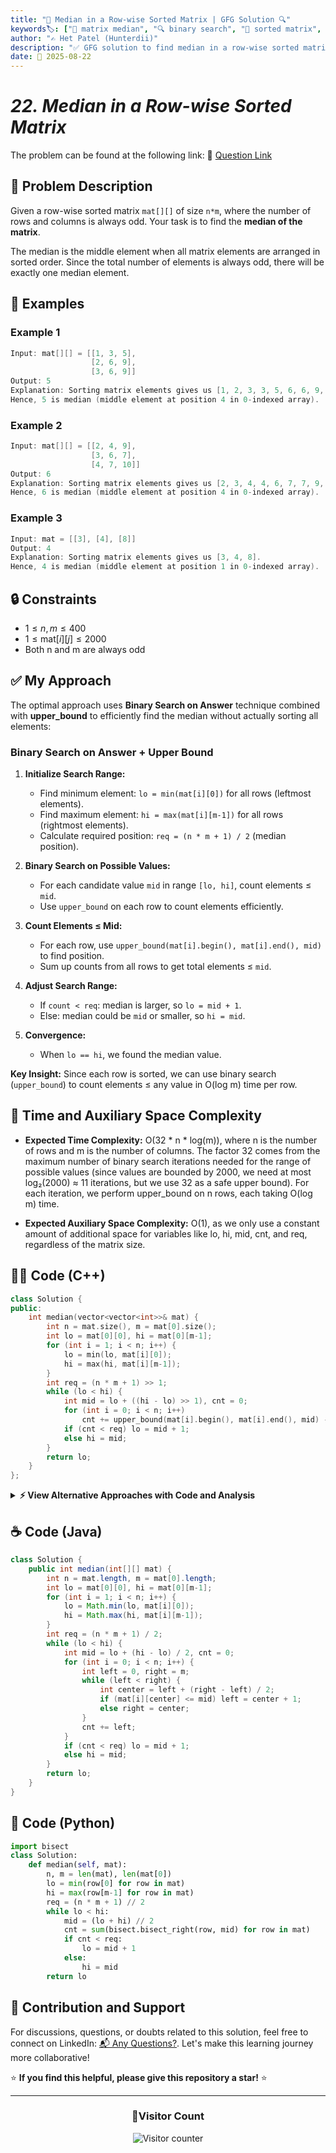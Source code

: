 ```yaml
---
title: "🔢 Median in a Row-wise Sorted Matrix | GFG Solution 🔍"
keywords🏷️: ["🔢 matrix median", "🔍 binary search", "📍 sorted matrix", "📈 upper bound", "📘 GFG", "🏁 competitive programming", "📚 DSA"]
author: "✍️ Het Patel (Hunterdii)"
description: "✅ GFG solution to find median in a row-wise sorted matrix: efficiently find the median element using binary search on answer technique. 🚀"
date: 📅 2025-08-22
---
```


# *22. Median in a Row-wise Sorted Matrix*

The problem can be found at the following link: 🔗 [Question Link](https://www.geeksforgeeks.org/problems/median-in-a-row-wise-sorted-matrix1527/1)

## **🧩 Problem Description**

Given a row-wise sorted matrix `mat[][]` of size `n*m`, where the number of rows and columns is always odd. Your task is to find the **median of the matrix**.

The median is the middle element when all matrix elements are arranged in sorted order. Since the total number of elements is always odd, there will be exactly one median element.

## **📘 Examples**

### Example 1

```cpp
Input: mat[][] = [[1, 3, 5], 
                  [2, 6, 9], 
                  [3, 6, 9]]
Output: 5
Explanation: Sorting matrix elements gives us [1, 2, 3, 3, 5, 6, 6, 9, 9]. 
Hence, 5 is median (middle element at position 4 in 0-indexed array).
```

### Example 2

```cpp
Input: mat[][] = [[2, 4, 9],
                  [3, 6, 7],
                  [4, 7, 10]]
Output: 6
Explanation: Sorting matrix elements gives us [2, 3, 4, 4, 6, 7, 7, 9, 10]. 
Hence, 6 is median (middle element at position 4 in 0-indexed array).
```

### Example 3

```cpp
Input: mat = [[3], [4], [8]]
Output: 4
Explanation: Sorting matrix elements gives us [3, 4, 8]. 
Hence, 4 is median (middle element at position 1 in 0-indexed array).
```

## **🔒 Constraints**

* $1 \le n, m \le 400$
* $1 \le \text{mat}[i][j] \le 2000$
* Both n and m are always odd

## **✅ My Approach**

The optimal approach uses **Binary Search on Answer** technique combined with **upper_bound** to efficiently find the median without actually sorting all elements:

### **Binary Search on Answer + Upper Bound**

1. **Initialize Search Range:**
   * Find minimum element: `lo = min(mat[i][0])` for all rows (leftmost elements).
   * Find maximum element: `hi = max(mat[i][m-1])` for all rows (rightmost elements).
   * Calculate required position: `req = (n * m + 1) / 2` (median position).

2. **Binary Search on Possible Values:**
   * For each candidate value `mid` in range `[lo, hi]`, count elements ≤ `mid`.
   * Use `upper_bound` on each row to count elements efficiently.

3. **Count Elements ≤ Mid:**
   * For each row, use `upper_bound(mat[i].begin(), mat[i].end(), mid)` to find position.
   * Sum up counts from all rows to get total elements ≤ `mid`.

4. **Adjust Search Range:**
   * If `count < req`: median is larger, so `lo = mid + 1`.
   * Else: median could be `mid` or smaller, so `hi = mid`.

5. **Convergence:**
   * When `lo == hi`, we found the median value.

**Key Insight:** Since each row is sorted, we can use binary search (`upper_bound`) to count elements ≤ any value in O(log m) time per row.

## 📝 Time and Auxiliary Space Complexity

* **Expected Time Complexity:** O(32 * n * log(m)), where n is the number of rows and m is the number of columns. The factor 32 comes from the maximum number of binary search iterations needed for the range of possible values (since values are bounded by 2000, we need at most log₂(2000) ≈ 11 iterations, but we use 32 as a safe upper bound). For each iteration, we perform upper_bound on n rows, each taking O(log m) time.

* **Expected Auxiliary Space Complexity:** O(1), as we only use a constant amount of additional space for variables like lo, hi, mid, cnt, and req, regardless of the matrix size.

## **🧑‍💻 Code (C++)**

```cpp
class Solution {
public:
    int median(vector<vector<int>>& mat) {
        int n = mat.size(), m = mat[0].size();
        int lo = mat[0][0], hi = mat[0][m-1];
        for (int i = 1; i < n; i++) {
            lo = min(lo, mat[i][0]);
            hi = max(hi, mat[i][m-1]);
        }
        int req = (n * m + 1) >> 1;
        while (lo < hi) {
            int mid = lo + ((hi - lo) >> 1), cnt = 0;
            for (int i = 0; i < n; i++)
                cnt += upper_bound(mat[i].begin(), mat[i].end(), mid) - mat[i].begin();
            if (cnt < req) lo = mid + 1;
            else hi = mid;
        }
        return lo;
    }
};
```

<details>
<summary><b>⚡ View Alternative Approaches with Code and Analysis</b></summary>

## 📊 **2️⃣ Linear Search with Count Array**

### 💡 Algorithm Steps:

1. Find min and max elements across all rows in the matrix.
2. For each possible value from min to max, count occurrences.
3. Find the value where cumulative count reaches the median position.
4. Return that value as the matrix median.

```cpp
class Solution {
public:
    int median(vector<vector<int>>& mat) {
        int n = mat.size(), m = mat[0].size();
        vector<int> all;
        for (int i = 0; i < n; i++)
            for (int j = 0; j < m; j++)
                all.push_back(mat[i][j]);
        sort(all.begin(), all.end());
        return all[(n * m) / 2];
    }
};
```

### 📝 **Complexity Analysis:**

* **Time:** ⏱️ O(n*m*log(n*m)) - Due to sorting all elements
* **Auxiliary Space:** 💾 O(n*m) - Additional space for storing all elements

### ✅ **Why This Approach?**

* Simple and straightforward implementation
* Easy to understand and debug
* Works for any type of matrix (sorted or unsorted)

## 📊 **3️⃣ Merge K Sorted Arrays**

### 💡 Algorithm Steps:

1. Use priority queue to merge all sorted rows efficiently.
2. Extract elements one by one in sorted order.
3. Keep track of position to find the median element.
4. Return the element at median position.

```cpp
class Solution {
public:
    int median(vector<vector<int>>& mat) {
        int n = mat.size(), m = mat[0].size();
        priority_queue<pair<int, pair<int, int>>, 
                      vector<pair<int, pair<int, int>>>, 
                      greater<pair<int, pair<int, int>>>> pq;
        
        for (int i = 0; i < n; i++)
            pq.push({mat[i][0], {i, 0}});
        
        for (int cnt = 0; cnt < (n * m) / 2; cnt++) {
            auto top = pq.top(); pq.pop();
            int i = top.second.first, j = top.second.second;
            if (j + 1 < m)
                pq.push({mat[i][j + 1], {i, j + 1}});
        }
        return pq.top().first;
    }
};
```

### 📝 **Complexity Analysis:**

* **Time:** ⏱️ O(n*m*log(n)) - Priority queue operations
* **Auxiliary Space:** 💾 O(n) - Priority queue space

### ✅ **Why This Approach?**

* Efficient for large matrices with many rows
* Leverages the sorted property of rows
* Memory efficient compared to storing all elements

## 📊 **4️⃣ Range Binary Search with Optimization**

### 💡 Algorithm Steps:

1. Instead of searching entire range, use row-wise binary search for tighter bounds.
2. Apply binary search on the answer with optimized counting.
3. Use early termination when exact median position is found.
4. Optimize counting using binary search on each row.

```cpp
class Solution {
public:
    int median(vector<vector<int>>& mat) {
        int n = mat.size(), m = mat[0].size();
        auto count = [&](int x) {
            int cnt = 0;
            for (int i = 0; i < n; i++) {
                int pos = upper_bound(mat[i].begin(), mat[i].end(), x) - mat[i].begin();
                cnt += pos;
            }
            return cnt;
        };
        
        int lo = INT_MAX, hi = INT_MIN;
        for (int i = 0; i < n; i++) {
            lo = min(lo, mat[i][0]);
            hi = max(hi, mat[i][m-1]);
        }
        
        int target = (n * m + 1) / 2;
        while (lo <= hi) {
            int mid = lo + (hi - lo) / 2;
            if (count(mid) >= target) hi = mid - 1;
            else lo = mid + 1;
        }
        return lo;
    }
};
```

### 📝 **Complexity Analysis:**

* **Time:** ⏱️ O(32 * n * log(m)) - Binary search with optimized bounds
* **Auxiliary Space:** 💾 O(1) - Only constant extra space

### ✅ **Why This Approach?**

* Most optimized time complexity for sorted matrix
* Space efficient with constant auxiliary space
* Handles large value ranges efficiently

## 🆚 **🔍 Comparison of Approaches**

| 🚀 **Approach**                    | ⏱️ **Time Complexity** | 💾 **Space Complexity** | ✅ **Pros**                        | ⚠️ **Cons**                           |
| ---------------------------------- | ---------------------- | ----------------------- | --------------------------------- | ------------------------------------- |
| 🎯 **Binary Search**              | 🟢 O(32*n*log(m))      | 🟢 O(1)                 | 🚀 Optimal for sorted matrix     | 🔧 Complex logic                     |
| 📋 **Linear Search**              | 🔴 O(n*m*log(n*m))     | 🔴 O(n*m)               | 📖 Simple implementation         | 🐌 High time & space complexity     |
| 🔀 **Priority Queue**             | 🟡 O(n*m*log(n))       | 🟡 O(n)                 | ⚡ Good for sparse matrices       | 💾 Extra space for heap             |
| 🎯 **Optimized Binary**           | 🟢 O(32*n*log(m))      | 🟢 O(1)                 | ⭐ Best overall performance       | 🔧 Most complex implementation      |

### 🏆 **Best Choice Recommendation**

| 🎯 **Scenario**                                    | 🎖️ **Recommended Approach**          | 🔥 **Performance Rating** |
| -------------------------------------------------- | ------------------------------------- | ------------------------- |
| 🏅 **Large sorted matrices**                      | 🥇 **Binary Search**                 | ★★★★★                     |
| 📖 **Small matrices/Simplicity**                  | 🥈 **Linear Search**                 | ★★★☆☆                     |
| 🔧 **Memory constrained**                         | 🥉 **Binary Search**                 | ★★★★★                     |
| 🎯 **Interview/Competitive**                      | 🏅 **Optimized Binary**              | ★★★★★                     |

</details>

## **☕ Code (Java)**

```java
class Solution {
    public int median(int[][] mat) {
        int n = mat.length, m = mat[0].length;
        int lo = mat[0][0], hi = mat[0][m-1];
        for (int i = 1; i < n; i++) {
            lo = Math.min(lo, mat[i][0]);
            hi = Math.max(hi, mat[i][m-1]);
        }
        int req = (n * m + 1) / 2;
        while (lo < hi) {
            int mid = lo + (hi - lo) / 2, cnt = 0;
            for (int i = 0; i < n; i++) {
                int left = 0, right = m;
                while (left < right) {
                    int center = left + (right - left) / 2;
                    if (mat[i][center] <= mid) left = center + 1;
                    else right = center;
                }
                cnt += left;
            }
            if (cnt < req) lo = mid + 1;
            else hi = mid;
        }
        return lo;
    }
}
```

## **🐍 Code (Python)**

```python
import bisect
class Solution:
    def median(self, mat):
        n, m = len(mat), len(mat[0])
        lo = min(row[0] for row in mat)
        hi = max(row[m-1] for row in mat)
        req = (n * m + 1) // 2
        while lo < hi:
            mid = (lo + hi) // 2
            cnt = sum(bisect.bisect_right(row, mid) for row in mat)
            if cnt < req:
                lo = mid + 1
            else:
                hi = mid
        return lo
```


## 🧠 Contribution and Support

For discussions, questions, or doubts related to this solution, feel free to connect on LinkedIn: [📬 Any Questions?](https://www.linkedin.com/in/patel-hetkumar-sandipbhai-8b110525a/). Let's make this learning journey more collaborative!

⭐ **If you find this helpful, please give this repository a star!** ⭐

---

<div align="center">
  <h3><b>📍Visitor Count</b></h3>
</div>

<p align="center">
  <img src="https://visitor-badge.laobi.icu/badge?page_id=Hunterdii.GeeksforGeeks-POTD" alt="Visitor counter" />
</p>




















